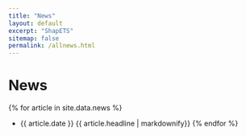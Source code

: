 ```yaml
---
title: "News"
layout: default
excerpt: "ShapETS"
sitemap: false
permalink: /allnews.html
---
```


# News
{% for article in site.data.news %}
- {{ article.date }} {{ article.headline | markdownify}}
{% endfor %}
